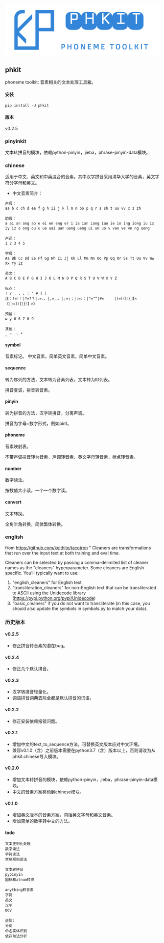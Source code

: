 
![phkit](phkit.png "phkit")

## phkit
phoneme toolkit: 音素相关的文本处理工具箱。

#### 安装

```
pip install -U phkit
```

#### 版本
v0.2.5

### pinyinkit
文本转拼音的模块，依赖python-pinyin，jieba，phrase-pinyin-data模块。

### chinese
适用于中文、英文和中英混合的音素，其中汉字拼音采用清华大学的音素，英文字符分字母和英文。

- 中文音素简介：

```
声母：
aa b c ch d ee f g h ii j k l m n oo p q r s sh t uu vv x z zh

韵母：
a ai an ang ao e ei en eng er i ia ian iang iao ie in ing iong iu ix iy iz o ong ou u ua uai uan uang ueng ui un uo v van ve vn ng uong

声调：
1 2 3 4 5

字母：
Aa Bb Cc Dd Ee Ff Gg Hh Ii Jj Kk Ll Mm Nn Oo Pp Qq Rr Ss Tt Uu Vv Ww Xx Yy Zz

英文：
A B C D E F G H I J K L M N O P Q R S T U V W X Y Z

标点：
! ? . , ; : " # ( )
注：!=!！|?=?？|.=.。|,=,，、|;=;；|:=:：|"="“|#= 　	|(=(（[［{｛【<《|)=)）]］}｝】>》

预留：
w y 0 6 7 8 9

其他：
_ ~  - *
```

#### symbol
音素标记。
中文音素，简单英文音素，简单中文音素。

#### sequence
转为序列的方法，文本转为音素列表，文本转为ID列表。

拼音变调，拼音转音素。

#### pinyin
转为拼音的方法，汉字转拼音，分离声调。

拼音为字母+数字形式，例如pin1。

#### phoneme
音素映射表。

不带声调拼音转为音素，声调转音素，英文字母转音素，标点转音素。

#### number
数字读法。

按数值大小读，一个一个数字读。

#### convert
文本转换。

全角半角转换，简体繁体转换。

### english

from https://github.com/keithito/tacotron "
Cleaners are transformations that run over the input text at both training and eval time.

Cleaners can be selected by passing a comma-delimited list of cleaner names as the "cleaners"
hyperparameter. Some cleaners are English-specific. You'll typically want to use:
  1. "english_cleaners" for English text
  2. "transliteration_cleaners" for non-English text that can be transliterated to ASCII using
     the Unidecode library (https://pypi.python.org/pypi/Unidecode)
  3. "basic_cleaners" if you do not want to transliterate (in this case, you should also update
     the symbols in symbols.py to match your data).

### 历史版本

#### v0.2.5
- 修正拼音转音素的潜在bug。

#### v0.2.4
- 修正几个默认拼音。

#### v0.2.3
- 汉字转拼音轻量化。
- 词语拼音词典去除全都是默认拼音的词语。

#### v0.2.2
- 修正安装依赖报错问题。

#### v0.2.1
- 增加中文的text_to_sequence方法，可替换英文版本应对中文环境。
- 兼容v0.1.0（含）之前版本需要在python3.7（含）版本以上，否则请改为从phkit.chinese导入模块。

#### v0.2.0
- 增加文本转拼音的模块，依赖python-pinyin，jieba，phrase-pinyin-data模块。
- 中文的音素方案移动到chinese模块。

#### v0.1.0
- 增加英文版本的音素方案，包括英文字母和英文音素。
- 增加简单的数字转中文的方法。

#### todo

```
文本正则化处理
数字读法
字符读法
常见规则读法

文本转拼音
pypinyin
国标和alnum转换

anything转音素
字符
英文
汉字
OOV

进阶:
分词
命名实体识别
依存句法分析
```
